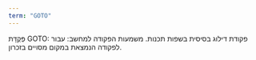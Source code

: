 ```yaml
---
term: "GOTO"
---
```


פְּקֻדָּת GOTO: פקודת דילוג בסיסית בשפות תכנות. משמעות הפקודה למחשב: עבור לפקודה הנמצאת במקום מסויים בזכרון.
